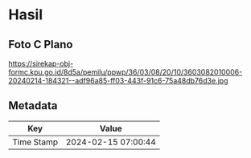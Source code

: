 # Hasil

## Foto C Plano

https://sirekap-obj-formc.kpu.go.id/8d5a/pemilu/ppwp/36/03/08/20/10/3603082010006-20240214-184321--adf96a85-ff03-443f-91c6-75a48db76d3e.jpg


## Metadata

| Key        | Value               |
| ---------- | ------------------- |
| Time Stamp | 2024-02-15 07:00:44 |



